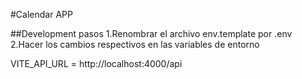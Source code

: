 #Calendar APP

##Development pasos
1.Renombrar el archivo env.template por .env
2.Hacer los cambios respectivos en las variables de entorno

VITE_API_URL = http://localhost:4000/api